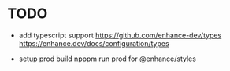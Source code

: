 
# TODO

- add typescript support
https://github.com/enhance-dev/types
https://enhance.dev/docs/configuration/types

- setup prod build
npppm run prod for @enhance/styles